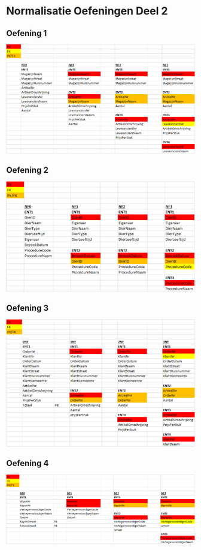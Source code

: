 # Normalisatie Oefeningen Deel 2

## Oefening 1

![Oef1](normalisatie/deel2_1.png)

## Oefening 2

![Oef2](normalisatie/deel2_2.png)

## Oefening 3

![Oef3](normalisatie/deel2_3.png)

## Oefening 4

![Oef4](normalisatie/deel2_4.png)
